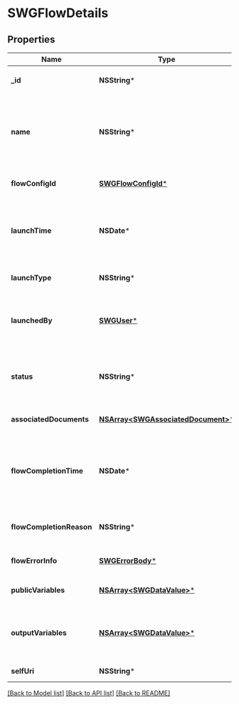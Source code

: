 # SWGFlowDetails

## Properties
Name | Type | Description | Notes
------------ | ------------- | ------------- | -------------
**_id** | **NSString*** | The globally unique identifier for the object. | [optional] 
**name** | **NSString*** | The instance name for this flow in relation to its primary document.  If the flow is not a document-centric type, this value will be empty. | [optional] 
**flowConfigId** | [**SWGFlowConfigId***](SWGFlowConfigId.md) | The FlowConfigId that was used to launch this flow. | 
**launchTime** | **NSDate*** | The time the flow was launched. Date time is represented as an ISO-8601 string. For example: yyyy-MM-ddTHH:mm:ss.SSSZ | 
**launchType** | **NSString*** | The launch mode for this flow instance. | 
**launchedBy** | [**SWGUser***](SWGUser.md) | The user who launched the flow, if the flow was launched as the result of that user&#39;s action. | [optional] 
**status** | **NSString*** | The flow&#39;s running status, which indicates whether the flow is running normally or completed, etc. | [optional] 
**associatedDocuments** | [**NSArray&lt;SWGAssociatedDocument&gt;***](SWGAssociatedDocument.md) | The documents associated with this flow. | [optional] 
**flowCompletionTime** | **NSDate*** | The time the flow completed, if applicable. Date time is represented as an ISO-8601 string. For example: yyyy-MM-ddTHH:mm:ss.SSSZ | [optional] 
**flowCompletionReason** | **NSString*** | The completion reason set at the flow completion time, if applicable. | [optional] 
**flowErrorInfo** | [**SWGErrorBody***](SWGErrorBody.md) | Additional information if the flow is in error | [optional] 
**publicVariables** | [**NSArray&lt;SWGDataValue&gt;***](SWGDataValue.md) | List of the flow&#39;s public variables, if any | [optional] 
**outputVariables** | [**NSArray&lt;SWGDataValue&gt;***](SWGDataValue.md) | List of the flow&#39;s output variables, if any.  Output variables are only supplied for Completed flows. | [optional] 
**selfUri** | **NSString*** | The URI for this object | [optional] 

[[Back to Model list]](../README.md#documentation-for-models) [[Back to API list]](../README.md#documentation-for-api-endpoints) [[Back to README]](../README.md)


